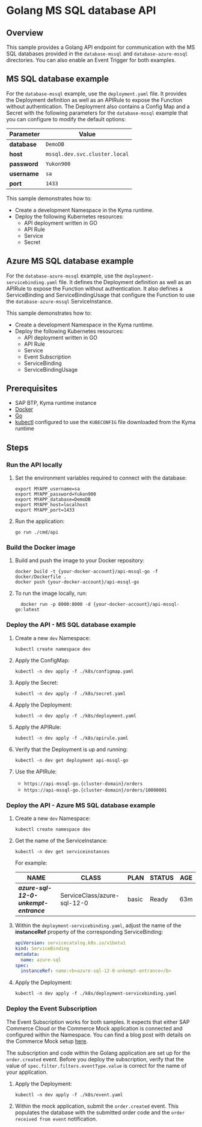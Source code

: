 # Golang MS SQL database API

## Overview

This sample provides a Golang API endpoint for communication with the MS SQL databases provided in the `database-mssql` and `database-azure-mssql` directories. You can also enable an Event Trigger for both examples.

## MS SQL database example

For the `database-mssql` example, use the `deployment.yaml` file. It provides the Deployment definition as well as an APIRule to expose the Function without authentication. The Deployment also contains a Config Map and a Secret with the following parameters for the `database-mssql` example that you can configure to modify the default options:

| Parameter    | Value                         |
| ------------ | ----------------------------- |
| **database** | `DemoDB`                      |
| **host**     | `mssql.dev.svc.cluster.local` |
| **password** | `Yukon900`                    |
| **username** | `sa`                          |
| **port**     | `1433`                        |

This sample demonstrates how to:

- Create a development Namespace in the Kyma runtime.
- Deploy the following Kubernetes resources:
  - API deployment written in GO
  - API Rule
  - Service
  - Secret

## Azure MS SQL database example

For the `database-azure-mssql` example, use the `deployment-servicebinding.yaml` file. It defines the Deployment definition as well as an APIRule to expose the Function without authentication. It also defines a ServiceBinding and ServiceBindingUsage that configure the Function to use the `database-azure-mssql` ServiceInstance.

This sample demonstrates how to:

- Create a development Namespace in the Kyma runtime.
- Deploy the following Kubernetes resources:
  - API deployment written in GO
  - API Rule
  - Service
  - Event Subscription
  - ServiceBinding
  - ServiceBindingUsage

## Prerequisites

- SAP BTP, Kyma runtime instance
- [Docker](https://www.docker.com/)
- [Go](https://golang.org/doc/install)
- [kubectl](https://kubernetes.io/docs/tasks/tools/install-kubectl/) configured to use the `KUBECONFIG` file downloaded from the Kyma runtime

## Steps

### Run the API locally

1. Set the environment variables required to connect with the database:

    ```shell script
    export MYAPP_username=sa
    export MYAPP_password=Yukon900
    export MYAPP_database=DemoDB
    export MYAPP_host=localhost
    export MYAPP_port=1433
    ```

2. Run the application:

    ```shell script
    go run ./cmd/api
    ```

### Build the Docker image

1. Build and push the image to your Docker repository:

    ```shell script
    docker build -t {your-docker-account}/api-mssql-go -f docker/Dockerfile .
    docker push {your-docker-account}/api-mssql-go
    ```

2. To run the image locally, run:

    ```shell script
      docker run -p 8000:8000 -d {your-docker-account}/api-mssql-go:latest
    ```

### Deploy the API - MS SQL database example

1. Create a new `dev` Namespace:

    ```shell script
    kubectl create namespace dev
    ```

2. Apply the ConfigMap:

    ```shell script
    kubectl -n dev apply -f ./k8s/configmap.yaml
    ```

3. Apply the Secret:

    ```shell script
    kubectl -n dev apply -f ./k8s/secret.yaml
    ```

4. Apply the Deployment:

    ```shell script
    kubectl -n dev apply -f ./k8s/deployment.yaml
    ```

5. Apply the APIRule:

    ```shell script
    kubectl -n dev apply -f ./k8s/apirule.yaml
    ```

6. Verify that the Deployment is up and running:

    ```shell script
    kubectl -n dev get deployment api-mssql-go
    ```

7. Use the APIRule:

    - `https://api-mssql-go.{cluster-domain}/orders`
    - `https://api-mssql-go.{cluster-domain}/orders/10000001`

### Deploy the API - Azure MS SQL database example

1. Create a new `dev` Namespace:

    ```shell script
    kubectl create namespace dev
    ```

2. Get the name of the ServiceInstance:

    ```shell script
    kubectl -n dev get serviceinstances
    ```

    For example:
  
    | NAME                                  | CLASS                       | PLAN  | STATUS | AGE |
    | ------------------------------------- | --------------------------- | ----- | ------ | --- |
    | **_azure-sql-12-0-unkempt-entrance_** | ServiceClass/azure-sql-12-0 | basic | Ready  | 63m |
  
3. Within the `deployment-servicebinding.yaml`, adjust the name of the **instanceRef** property of the corresponding ServiceBinding:

    ```yaml
    apiVersion: servicecatalog.k8s.io/v1beta1
    kind: ServiceBinding
    metadata:
      name: azure-sql
    spec:
      instanceRef: name:<b>azure-sql-12-0-unkempt-entrance</b>
    ```

4. Apply the Deployment:

    ```shell script
    kubectl -n dev apply -f ./k8s/deployment-servicebinding.yaml
    ```

### Deploy the Event Subscription

The Event Subscription works for both samples. It expects that either SAP Commerce Cloud or the Commerce Mock application is connected and configured within the Namespace. You can find a blog post with details on the Commerce Mock setup [here](https://blogs.sap.com/2020/06/17/sap-cloud-platform-extension-factory-kyma-runtime-commerce-mock-events-and-apis/).

The subscription and code within the Golang application are set up for the `order.created` event. Before you deploy the subscription, verify that the value of `spec.filter.filters.eventType.value` is correct for the name of your application.

1. Apply the Deployment:

    ```shell script
    kubectl -n dev apply -f ./k8s/event.yaml
    ```

2. Within the mock application, submit the `order.created` event. This populates the database with the submitted order code and the `order received from event` notification.
